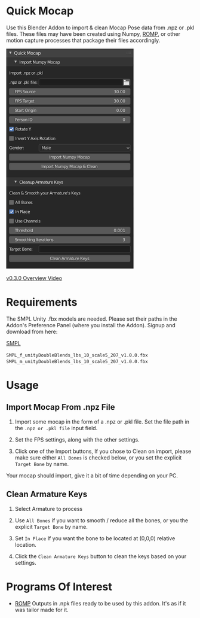 # Quick Mocap

Use this Blender Addon to import & clean Mocap Pose data from .npz or .pkl files. These files may have been created using Numpy,  [ROMP](https://github.com/Arthur151/ROMP), or other motion capture processes that package their files accordingly.

![images](images/QuickMocap_v0.3.0.png)

[v0.3.0 Overview Video](https://youtu.be/8UheXOZDHY8)

# Requirements

The SMPL Unity .fbx models are needed. Please set their paths in the Addon's Preference Panel (where you install the Addon).
Signup and download from here:

[SMPL](https://smpl.is.tue.mpg.de/downloads)

```SMPL_f_unityDoubleBlends_lbs_10_scale5_207_v1.0.0.fbx```
```SMPL_m_unityDoubleBlends_lbs_10_scale5_207_v1.0.0.fbx```


# Usage

## Import Mocap From .npz File

1. Import some mocap in the form of a .npz or .pkl file. Set the file path in the ```.npz or .pkl file``` input field.

2. Set the FPS settings, along with the other settings.

3. Click one of the Import buttons, If you chose to Clean on import, please make sure either ```All Bones``` is checked below, or you set the explicit ```Target Bone``` by name.

Your mocap should import, give it a bit of time depending on your PC.


## Clean Armature Keys

1. Select Armature to process

2. Use ```All Bones``` if you want to smooth / reduce all the bones, or you the explicit ```Target Bone``` by name.

3. Set ```In Place``` If you want the bone to be located at (0,0,0) relative location.

4. Click the ```Clean Armature Keys``` button to clean the keys based on your settings.


# Programs Of Interest
- [ROMP](https://github.com/Arthur151/ROMP) Outputs in .npk files ready to be used by this addon. It's as if it was tailor made for it.